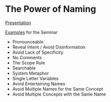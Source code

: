 # The Power of Naming

[Presentation](https://docs.google.com/presentation/d/1-yh9S1I4wdVXJcrOhftJshmlFuDQmq3Rt7vrdfpVvEY/edit?usp=sharing)

[Examples](https://github.com/madetech/learn/tree/master/seminars/01-The-Power-of-Naming/examples) for the Seminar

* Pronounceable
* Reveal Intent / Avoid Disinformation
* Avoid Lack of Specificity
* No Comments
* The Scope Rule
* Searchable
* System Metaphor
* Single Letter Variables
* Avoid Entertaining Names
* Avoid Multiple Names for the Same Concept
* Avoid Multiple Concepts with the Same Name
